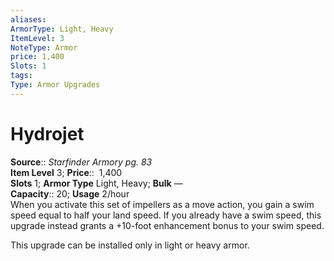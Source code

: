 ```yaml
---
aliases: 
ArmorType: Light, Heavy
ItemLevel: 3
NoteType: Armor
price: 1,400
Slots: 1
tags: 
Type: Armor Upgrades
---
```


# Hydrojet

**Source**:: _Starfinder Armory pg. 83_  
**Item Level** 3;
**Price**::  1,400  
**Slots** 1; **Armor Type** Light, Heavy; **Bulk** —  
**Capacity**:: 20; **Usage** 2/hour  
When you activate this set of impellers as a move action, you gain a swim speed equal to half your land speed. If you already have a swim speed, this upgrade instead grants a +10-foot enhancement bonus to your swim speed.  
  
This upgrade can be installed only in light or heavy armor.
